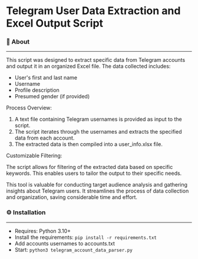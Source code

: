 # Telegram User Data Extraction and Excel Output Script

### 📝 About
---
This script was designed to extract specific data from Telegram accounts and output it in an organized Excel file. The data collected includes:

- User's first and last name
- Username
- Profile description
- Presumed gender (if provided)

Process Overview:

1. A text file containing Telegram usernames is provided as input to the script.
2. The script iterates through the usernames and extracts the specified data from each account.
3. The extracted data is then compiled into a user_info.xlsx file.

Customizable Filtering:

The script allows for filtering of the extracted data based on specific keywords. This enables users to tailor the output to their specific needs.

This tool is valuable for conducting target audience analysis and gathering insights about Telegram users. It streamlines the process of data collection and organization, saving considerable time and effort.

### ⚙️ Installation
---
- Requires: Python 3.10+
- Install the requirements: ```pip install -r requirements.txt```
- Add accounts usernames to accounts.txt
- Start: ```python3 telegram_account_data_parser.py```
